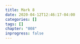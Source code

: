 ```yaml
---
title: Mark 8
date: 2020-04-12T12:46:17-04:00
categories: []
tags: []
chapter: "008"
inprogress: false
---
```


